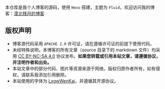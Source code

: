 本仓库是我个人博客的源码，使用 `Hexo` 搭建，主题为 `Fluid`，欢迎访问我的博客：[漠北残月的博客](https://blog.ovvv.top)

## 版权声明
- 博客源代码采用 `APACHE 2.0` 许可证，请在遵循许可证的前提下使用代码。
- 未经特殊说明，本博客的所有文章（source 目录下的 markdown 文件）均采用 [CC BY-NC-SA 4.0](https://creativecommons.org/licenses/by-nc-sa/4.0/deed.zh-hans) 协议发布。**如果您转载或引用本站文章，请遵循协议，并注明作者和出处。**
- 本站文章中的部分代码、图片等资源来源于网络，版权归原作者所有，如有侵权，请联系我添加引用删除。
- 本站使用的字体为 [LxgwWenKai](https://github.com/lxgw/LxgwWenKai)，并遵循其开源协议。
